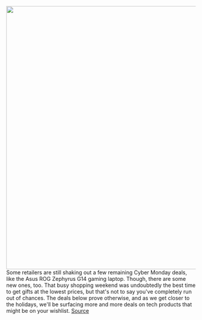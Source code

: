 <img src='https://cdn.vox-cdn.com/thumbor/rIdxc_VCQhMWa3L-vWe1fsbmEB8=/0x0:1939x1293/1200x800/filters:focal(784x695:1094x1005)/cdn.vox-cdn.com/uploads/chorus_image/image/68448595/awhite_200319_3954_6.0.jpg' width='700px' /><br/>
Some retailers are still shaking out a few remaining Cyber Monday deals, like the Asus ROG Zephyrus G14 gaming laptop. Though, there are some new ones, too. That busy shopping weekend was undoubtedly the best time to get gifts at the lowest prices, but that's not to say you've completely run out of chances. The deals below prove otherwise, and as we get closer to the holidays, we'll be surfacing more and more deals on tech products that might be on your wishlist.
<a href='https://www.theverge.com/good-deals/2020/12/3/22149986/asus-zephyrus-rog-g14-gaming-laptop-xbox-game-pass-subscription-chromecast-deal-sale-best-buy'> Source <a/>